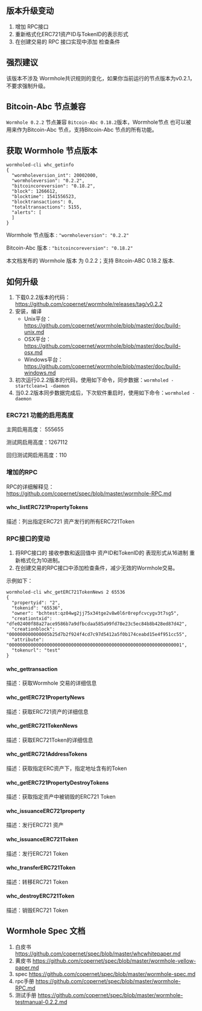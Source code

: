 ## 版本升级变动

1. 增加 RPC接口
2. 重新格式化ERC721资产ID与TokenID的表示形式
3. 在创建交易的 RPC 接口实现中添加 检查条件



## 强烈建议

该版本不涉及 Wormhole共识规则的变化，如果你当前运行的节点版本为v0.2.1，不要求强制升级。



## Bitcoin-Abc 节点兼容

`Wormhole 0.2.2` 节点兼容 `Bitcoin-Abc 0.18.2`版本，Wormhole节点 也可以被用来作为Bitcoin-Abc 节点，支持Bitcoin-Abc 节点的所有功能。



## 获取 Wormhole  节点版本

```
wormholed-cli whc_getinfo
{  
  "wormholeversion_int": 20002000,
  "wormholeversion": "0.2.2",
  "bitcoincoreversion": "0.18.2",
  "block": 1266612,
  "blocktime": 1541556523,
  "blocktransactions": 0,
  "totaltransactions": 5155,
  "alerts": [
  ]
}
```

Wormhole 节点版本 : `"wormholeversion": "0.2.2"`

Bitcoin-Abc 版本 : `"bitcoincoreversion": "0.18.2"`



本文档发布的 Wormhole 版本 为 0.2.2；支持 Bitcoin-ABC 0.18.2 版本.



## 如何升级

1. 下载0.2.2版本的代码：https://github.com/copernet/wormhole/releases/tag/v0.2.2
2. 安装，编译
   - Unix平台：https://github.com/copernet/wormhole/blob/master/doc/build-unix.md
   - OSX平台：https://github.com/copernet/wormhole/blob/master/doc/build-osx.md
   - Windows平台：https://github.com/copernet/wormhole/blob/master/doc/build-windows.md
3. 初次运行0.2.2版本的代码，使用如下命令，同步数据：`wormholed -startclean=1 -daemon`
4. 当0.2.2版本同步数据完成后，下次软件重启时，使用如下命令：`wormholed -daemon`



### ERC721 功能的启用高度

主网启用高度： 555655

测试网启用高度：1267112

回归测试网启用高度：110



### 增加的RPC

RPC的详细解释见：https://github.com/copernet/spec/blob/master/wormhole-RPC.md



#### whc_listERC721PropertyTokens

描述：列出指定ERC721 资产发行的所有ERC721Token



### RPC接口的变动

1. 将RPC接口的 接收参数和返回值中 资产ID和TokenID的 表现形式从16进制 重新格式化为10进制。
2. 在创建交易的RPC接口中添加检查条件，减少无效的Wormhole交易。

示例如下：

```
wormholed-cli whc_getERC721TokenNews 2 65536
{
  "propertyid": "2",
  "tokenid": "65536",
  "owner": "bchtest:qz04wg2jj75x34tge2v8w0l6r0repfcvcygv3t7sg5",
  "creationtxid": "dfe02400f88a27ace9586b7a9dfbcdaa585a99fd78e23c5ec84b8b428ed87d42",
  "creationblock": "000000000000005b25d7b2f924f4cd7c97d5412a5f0b174ceabd15e4f951cc55",
  "attribute": "0000000000000000000000000000000000000000000000000000000000000001",
  "tokenurl": "test"
}
```



#### whc_gettransaction

描述：获取Wormhole 交易的详细信息



#### whc_getERC721PropertyNews

描述：获取ERC721资产的详细信息



#### whc_getERC721TokenNews

描述：获取ERC721Token的详细信息



#### whc_getERC721AddressTokens

描述：获取指定ERC资产下，指定地址含有的Token



#### whc_getERC721PropertyDestroyTokens

描述：获取指定资产中被销毁的ERC721 Token



#### whc_issuanceERC721property

描述：发行ERC721 资产



#### whc_issuanceERC721Token

描述：发行ERC721 Token



#### whc_transferERC721Token

描述：转移ERC721 Token



#### whc_destroyERC721Token

描述：销毁ERC721 Token



## Wormhole Spec 文档

1. 白皮书     https://github.com/copernet/spec/blob/master/whcwhitepaper.md
2. 黄皮书     https://github.com/copernet/spec/blob/master/wormhole-yellow-paper.md
3. spec       https://github.com/copernet/spec/blob/master/wormhole-spec.md
4. rpc手册    https://github.com/copernet/spec/blob/master/wormhole-RPC.md
5. 测试手册   https://github.com/copernet/spec/blob/master/wormhole-testmanual-0.2.2.md







